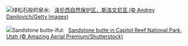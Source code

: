 ![](https://www.bing.com/th?id=OHR.ZelenciSprings_ZH-CN8022746409_UHD.jpg&w=1000)绿松石般的泉水:&nbsp;&ensp;[泽伦西自然保护区，斯洛文尼亚 (© Andrey Danilovich/Getty Images)](https://www.bing.com/th?id=OHR.ZelenciSprings_ZH-CN8022746409_UHD.jpg)
<br><br/>
![](https://www.bing.com/th?id=OHR.CapitolButte_EN-US2124222699_UHD.jpg&w=1000)Sandstone butte-iful:&nbsp;&ensp;[Sandstone butte in Capitol Reef National Park, Utah (© Amazing Aerial Premium/Shutterstock)](https://www.bing.com/th?id=OHR.CapitolButte_EN-US2124222699_UHD.jpg)
<br><br/>
